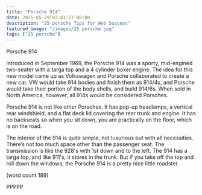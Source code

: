 ```yaml
---
title: "Porsche 914"
date: 2025-05-29T03:01:57-08:00
description: "25 porsche Tips for Web Success"
featured_image: "/images/25 porsche.jpg"
tags: ["25 porsche"]
---
```


Porsche 914 

Introduced in September 1969, the Porsche 914 was a sporty, 
mid-engined two-seater with a targa top and a 4 cylinder boxer
engine. The idea for this new model came up as Volkswagen 
and Porsche collaborated to create a new car. VW would take 
914 bodies and finish them as 914/4s, and Porsche would take 
their portion of the body shells, and build 914/6s. When sold in 
North America, however, all 914s would be considered Porsches. 

Porsche 914 is not like other Porsches. It has pop-up headlamps, 
a vertical rear windshield, and a flat deck lid covering the rear 
trunk and engine. It has no backseats so when you sit down,
 you are practically on the floor, which is on the road.

The interior of the 914 is quite simple, not luxurious but with all 
necessities. There’s not too much space other than the 
passenger seat. The transmission is like the 928's with 1st 
down and to the left. The 914 has a targa top, and like 
911's, it stores in the trunk. But if you take off the top and
roll down the windows, the Porsche 914 is a pretty nice
little roadster.

(word count 189)

PPPPP


